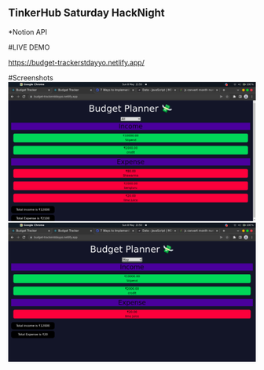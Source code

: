 <h2>TinkerHub Saturday HackNight</h2>
*Notion API

#LIVE DEMO

https://budget-trackerstdayyo.netlify.app/

#Screenshots
<img src="./src/assets/images/year.png"></img>
<br>
<img src="./src/assets/images/month.png"></img>